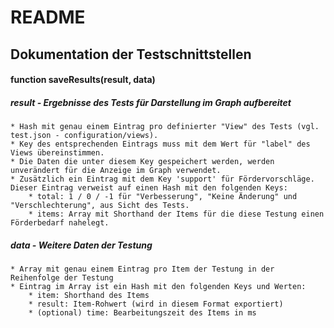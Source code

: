 # README

## Dokumentation der Testschnittstellen

#### function saveResults(result, data)

##### result - Ergebnisse des Tests für Darstellung im Graph aufbereitet
	* Hash mit genau einem Eintrag pro definierter "View" des Tests (vgl. test.json - configuration/views).
	* Key des entsprechenden Eintrags muss mit dem Wert für "label" des Views übereinstimmen.
	* Die Daten die unter diesem Key gespeichert werden, werden unverändert für die Anzeige im Graph verwendet.
	* Zusätzlich ein Eintrag mit dem Key 'support' für Fördervorschläge. Dieser Eintrag verweist auf einen Hash mit den folgenden Keys:
		* total: 1 / 0 / -1 für "Verbesserung", "Keine Änderung" und "Verschlechterung", aus Sicht des Tests.
		* items: Array mit Shorthand der Items für die diese Testung einen Förderbedarf nahelegt.
	
##### data - Weitere Daten der Testung
	* Array mit genau einem Eintrag pro Item der Testung in der Reihenfolge der Testung
	* Eintrag im Array ist ein Hash mit den folgenden Keys und Werten:
		* item: Shorthand des Items 
		* result: Item-Rohwert (wird in diesem Format exportiert)
		* (optional) time: Bearbeitungszeit des Items in ms
